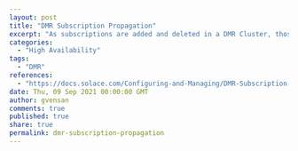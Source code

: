 ```yaml
---
layout: post
title: "DMR Subscription Propagation"
excerpt: "As subscriptions are added and deleted in a DMR Cluster, those changes are automatically advertised so that the network-wide knowledge of subscriptions is updated as changes occur. No manual intervention is required to keep subscription information current across the event mesh."
categories:
  - "High Availability"
tags:
  - "DMR"
references:
  - "https://docs.solace.com/Configuring-and-Managing/DMR-Subscription-Mgmt.htm#DMR_Subscription_Propagation_and_Data_Forwarding"
date: Thu, 09 Sep 2021 00:00:00 GMT
author: gvensan
comments: true
published: true
share: true
permalink: dmr-subscription-propagation
---
```

